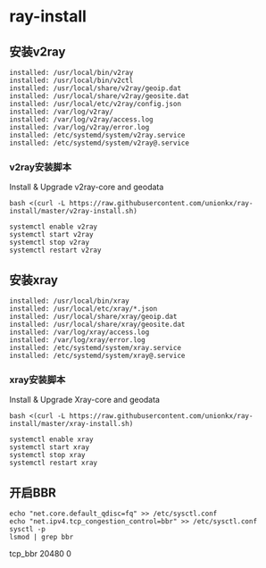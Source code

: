 # ray-install

## 安装v2ray
```
installed: /usr/local/bin/v2ray
installed: /usr/local/bin/v2ctl
installed: /usr/local/share/v2ray/geoip.dat
installed: /usr/local/share/v2ray/geosite.dat
installed: /usr/local/etc/v2ray/config.json
installed: /var/log/v2ray/
installed: /var/log/v2ray/access.log
installed: /var/log/v2ray/error.log
installed: /etc/systemd/system/v2ray.service
installed: /etc/systemd/system/v2ray@.service
```
### v2ray安装脚本
Install & Upgrade v2ray-core and geodata
```
bash <(curl -L https://raw.githubusercontent.com/unionkx/ray-install/master/v2ray-install.sh)
```
```
systemctl enable v2ray
systemctl start v2ray
systemctl stop v2ray
systemctl restart v2ray
```
## 安装xray
```
installed: /usr/local/bin/xray
installed: /usr/local/etc/xray/*.json
installed: /usr/local/share/xray/geoip.dat
installed: /usr/local/share/xray/geosite.dat
installed: /var/log/xray/access.log
installed: /var/log/xray/error.log
installed: /etc/systemd/system/xray.service
installed: /etc/systemd/system/xray@.service
```
### xray安装脚本
Install & Upgrade Xray-core and geodata
```
bash <(curl -L https://raw.githubusercontent.com/unionkx/ray-install/master/xray-install.sh)
```
```
systemctl enable xray
systemctl start xray
systemctl stop xray
systemctl restart xray
```
## 开启BBR
```
echo "net.core.default_qdisc=fq" >> /etc/sysctl.conf
echo "net.ipv4.tcp_congestion_control=bbr" >> /etc/sysctl.conf
sysctl -p
lsmod | grep bbr
```
tcp_bbr                20480  0
